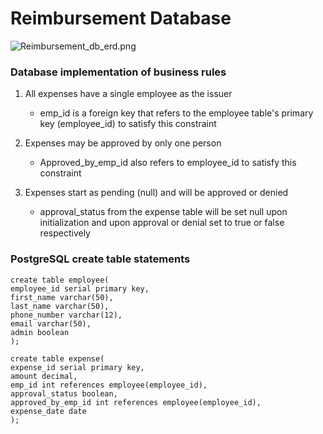 # Reimbursement Database
![Reimbursement_db_erd.png](https://i.imgur.com/ZLrnX7j.png)

### Database implementation of business rules

1. All expenses have a single employee as the issuer
   * emp_id is a  foreign key that refers to the employee table's primary key (employee_id) to satisfy this constraint
  

2. Expenses may be approved by only one person
   * Approved_by_emp_id also refers to employee_id to satisfy this constraint
  

3. Expenses start as pending (null) and will be approved or denied 
   * approval_status from the expense table will be set null upon initialization and upon approval or denial set to true or false respectively 

### PostgreSQL create table statements

~~~postgresql 
create table employee(
employee_id serial primary key, 
first_name varchar(50),
last_name varchar(50),
phone_number varchar(12), 
email varchar(50),
admin boolean
);

create table expense(
expense_id serial primary key,
amount decimal,
emp_id int references employee(employee_id),
approval_status boolean,
approved_by_emp_id int references employee(employee_id),
expense_date date
);
~~~
